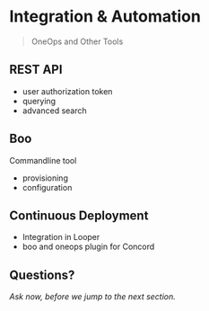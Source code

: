 # Integration & Automation

> OneOps and Other Tools

<!--- vertical -->

## REST API

- user authorization token 
- querying
- advanced search

<!--- vertical -->

## Boo

Commandline tool
- provisioning 
- configuration

<!--- vertical -->

## Continuous Deployment

- Integration in Looper
- boo and oneops plugin for Concord

<!--- vertical -->

## Questions? 

<em class="yellow">Ask now, before we jump to the next section.</em>

